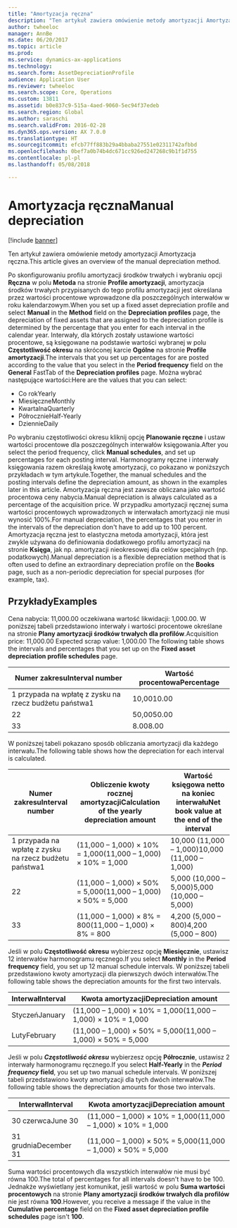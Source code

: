 ```yaml
---
title: "Amortyzacja ręczna"
description: "Ten artykuł zawiera omówienie metody amortyzacji Amortyzacja ręczna."
author: twheeloc
manager: AnnBe
ms.date: 06/20/2017
ms.topic: article
ms.prod: 
ms.service: dynamics-ax-applications
ms.technology: 
ms.search.form: AssetDepreciationProfile
audience: Application User
ms.reviewer: twheeloc
ms.search.scope: Core, Operations
ms.custom: 13811
ms.assetid: b0e837c9-515a-4aed-9060-5ec94f37edeb
ms.search.region: Global
ms.author: saraschi
ms.search.validFrom: 2016-02-28
ms.dyn365.ops.version: AX 7.0.0
ms.translationtype: HT
ms.sourcegitcommit: efcb77ff883b29a4bbaba27551e02311742afbbd
ms.openlocfilehash: 0bef7a0b74b4dc671cc926ed247268c9b1f1d755
ms.contentlocale: pl-pl
ms.lasthandoff: 05/08/2018

---
```


# <a name="manual-depreciation"></a><span data-ttu-id="7d6a3-103">Amortyzacja ręczna</span><span class="sxs-lookup"><span data-stu-id="7d6a3-103">Manual depreciation</span></span>

[!include [banner](../includes/banner.md)]

<span data-ttu-id="7d6a3-104">Ten artykuł zawiera omówienie metody amortyzacji Amortyzacja ręczna.</span><span class="sxs-lookup"><span data-stu-id="7d6a3-104">This article gives an overview of the manual depreciation method.</span></span>

<span data-ttu-id="7d6a3-105">Po skonfigurowaniu profilu amortyzacji środków trwałych i wybraniu opcji **Ręczna** w polu **Metoda** na stronie **Profile amortyzacji**, amortyzacja środków trwałych przypisanych do tego profilu amortyzacji jest określana przez wartości procentowe wprowadzone dla poszczególnych interwałów w roku kalendarzowym.</span><span class="sxs-lookup"><span data-stu-id="7d6a3-105">When you set up a fixed asset depreciation profile and select **Manual** in the **Method** field on the **Depreciation profiles** page, the depreciation of fixed assets that are assigned to the depreciation profile is determined by the percentage that you enter for each interval in the calendar year.</span></span> <span data-ttu-id="7d6a3-106">Interwały, dla których zostały ustawione wartości procentowe, są księgowane na podstawie wartości wybranej w polu **Częstotliwość okresu** na skróconej karcie **Ogólne** na stronie **Profile amortyzacji**.</span><span class="sxs-lookup"><span data-stu-id="7d6a3-106">The intervals that you set up percentages for are posted according to the value that you select in the **Period frequency** field on the **General** FastTab of the **Depreciation profiles** page.</span></span> <span data-ttu-id="7d6a3-107">Można wybrać następujące wartości:</span><span class="sxs-lookup"><span data-stu-id="7d6a3-107">Here are the values that you can select:</span></span>

-   <span data-ttu-id="7d6a3-108">Co rok</span><span class="sxs-lookup"><span data-stu-id="7d6a3-108">Yearly</span></span>
-   <span data-ttu-id="7d6a3-109">Miesięczne</span><span class="sxs-lookup"><span data-stu-id="7d6a3-109">Monthly</span></span>
-   <span data-ttu-id="7d6a3-110">Kwartalna</span><span class="sxs-lookup"><span data-stu-id="7d6a3-110">Quarterly</span></span>
-   <span data-ttu-id="7d6a3-111">Półrocznie</span><span class="sxs-lookup"><span data-stu-id="7d6a3-111">Half-Yearly</span></span>
-   <span data-ttu-id="7d6a3-112">Dziennie</span><span class="sxs-lookup"><span data-stu-id="7d6a3-112">Daily</span></span>

<span data-ttu-id="7d6a3-113">Po wybraniu częstotliwości okresu kliknij opcję **Planowanie ręczne** i ustaw wartości procentowe dla poszczególnych interwałów księgowania.</span><span class="sxs-lookup"><span data-stu-id="7d6a3-113">After you select the period frequency, click **Manual schedules**, and set up percentages for each posting interval.</span></span> <span data-ttu-id="7d6a3-114">Harmonogramy ręczne i interwały księgowania razem określają kwotę amortyzacji, co pokazano w poniższych przykładach w tym artykule.</span><span class="sxs-lookup"><span data-stu-id="7d6a3-114">Together, the manual schedules and the posting intervals define the depreciation amount, as shown in the examples later in this article.</span></span> <span data-ttu-id="7d6a3-115">Amortyzacja ręczna jest zawsze obliczana jako wartość procentowa ceny nabycia.</span><span class="sxs-lookup"><span data-stu-id="7d6a3-115">Manual depreciation is always calculated as a percentage of the acquisition price.</span></span> <span data-ttu-id="7d6a3-116">W przypadku amortyzacji ręcznej suma wartości procentowych wprowadzonych w interwałach amortyzacji nie musi wynosić 100%.</span><span class="sxs-lookup"><span data-stu-id="7d6a3-116">For manual depreciation, the percentages that you enter in the intervals of the depreciation don't have to add up to 100 percent.</span></span> <span data-ttu-id="7d6a3-117">Amortyzacja ręczna jest to elastyczna metoda amortyzacji, która jest zwykle używana do definiowania dodatkowego profilu amortyzacji na stronie **Księga**, jak np. amortyzacji nieokresowej dla celów specjalnych (np. podatkowych).</span><span class="sxs-lookup"><span data-stu-id="7d6a3-117">Manual depreciation is a flexible depreciation method that is often used to define an extraordinary depreciation profile on the **Books** page, such as a non-periodic depreciation for special purposes (for example, tax).</span></span>

## <a name="examples"></a><span data-ttu-id="7d6a3-118">Przykłady</span><span class="sxs-lookup"><span data-stu-id="7d6a3-118">Examples</span></span>
<span data-ttu-id="7d6a3-119">Cena nabycia: 11,000.00 oczekiwana wartość likwidacji: 1,000.00. W poniższej tabeli przedstawiono interwały i wartości procentowe określane na stronie **Plany amortyzacji środków trwałych dla profilów**.</span><span class="sxs-lookup"><span data-stu-id="7d6a3-119">Acquisition price: 11,000.00 Expected scrap value: 1,000.00 The following table shows the intervals and percentages that you set up on the **Fixed asset depreciation profile schedules** page.</span></span>

| <span data-ttu-id="7d6a3-120">Numer zakresu</span><span class="sxs-lookup"><span data-stu-id="7d6a3-120">Interval number</span></span> | <span data-ttu-id="7d6a3-121">Wartość procentowa</span><span class="sxs-lookup"><span data-stu-id="7d6a3-121">Percentage</span></span> |
|-----------------|------------|
| <span data-ttu-id="7d6a3-122">1 przypada na wpłatę z zysku na rzecz budżetu państwa</span><span class="sxs-lookup"><span data-stu-id="7d6a3-122">1</span></span>               | <span data-ttu-id="7d6a3-123">10,00</span><span class="sxs-lookup"><span data-stu-id="7d6a3-123">10.00</span></span>      |
| <span data-ttu-id="7d6a3-124">2</span><span class="sxs-lookup"><span data-stu-id="7d6a3-124">2</span></span>               | <span data-ttu-id="7d6a3-125">50,00</span><span class="sxs-lookup"><span data-stu-id="7d6a3-125">50.00</span></span>      |
| <span data-ttu-id="7d6a3-126">3</span><span class="sxs-lookup"><span data-stu-id="7d6a3-126">3</span></span>               | <span data-ttu-id="7d6a3-127">8.00</span><span class="sxs-lookup"><span data-stu-id="7d6a3-127">8.00</span></span>       |

<span data-ttu-id="7d6a3-128">W poniższej tabeli pokazano sposób obliczania amortyzacji dla każdego interwału.</span><span class="sxs-lookup"><span data-stu-id="7d6a3-128">The following table shows how the depreciation for each interval is calculated.</span></span>

|  <span data-ttu-id="7d6a3-129">Numer zakresu</span><span class="sxs-lookup"><span data-stu-id="7d6a3-129">Interval number</span></span> | <span data-ttu-id="7d6a3-130">Obliczenie kwoty rocznej amortyzacji</span><span class="sxs-lookup"><span data-stu-id="7d6a3-130">Calculation of the yearly depreciation amount</span></span> | <span data-ttu-id="7d6a3-131">Wartość księgowa netto na koniec interwału</span><span class="sxs-lookup"><span data-stu-id="7d6a3-131">Net book value at the end of the interval</span></span> |
|------------------|-----------------------------------------------|-------------------------------------------|
| <span data-ttu-id="7d6a3-132">1 przypada na wpłatę z zysku na rzecz budżetu państwa</span><span class="sxs-lookup"><span data-stu-id="7d6a3-132">1</span></span>                | <span data-ttu-id="7d6a3-133">(11,000 – 1,000) × 10% = 1,000</span><span class="sxs-lookup"><span data-stu-id="7d6a3-133">(11,000 – 1,000) × 10% = 1,000</span></span>                | <span data-ttu-id="7d6a3-134">10,000 (11,000 – 1,000)</span><span class="sxs-lookup"><span data-stu-id="7d6a3-134">10,000 (11,000 – 1,000)</span></span>                   |
| <span data-ttu-id="7d6a3-135">2</span><span class="sxs-lookup"><span data-stu-id="7d6a3-135">2</span></span>                | <span data-ttu-id="7d6a3-136">(11,000 – 1,000) × 50% = 5,000</span><span class="sxs-lookup"><span data-stu-id="7d6a3-136">(11,000 – 1,000) × 50% = 5,000</span></span>                | <span data-ttu-id="7d6a3-137">5,000 (10,000 – 5,000)</span><span class="sxs-lookup"><span data-stu-id="7d6a3-137">5,000 (10,000 – 5,000)</span></span>                    |
| <span data-ttu-id="7d6a3-138">3</span><span class="sxs-lookup"><span data-stu-id="7d6a3-138">3</span></span>                | <span data-ttu-id="7d6a3-139">(11,000 – 1,000) × 8% = 800</span><span class="sxs-lookup"><span data-stu-id="7d6a3-139">(11,000 – 1,000) × 8% = 800</span></span>                   | <span data-ttu-id="7d6a3-140">4,200 (5,000 – 800)</span><span class="sxs-lookup"><span data-stu-id="7d6a3-140">4,200 (5,000 – 800)</span></span>                       |

<span data-ttu-id="7d6a3-141">Jeśli w polu **Częstotliwość okresu** wybierzesz opcję **Miesięcznie**, ustawisz 12 interwałów harmonogramu ręcznego.</span><span class="sxs-lookup"><span data-stu-id="7d6a3-141">If you select **Monthly** in the **Period frequency** field, you set up 12 manual schedule intervals.</span></span> <span data-ttu-id="7d6a3-142">W poniższej tabeli przedstawiono kwoty amortyzacji dla pierwszych dwóch interwałów.</span><span class="sxs-lookup"><span data-stu-id="7d6a3-142">The following table shows the depreciation amounts for the first two intervals.</span></span>

| <span data-ttu-id="7d6a3-143">Interwał</span><span class="sxs-lookup"><span data-stu-id="7d6a3-143">Interval</span></span> | <span data-ttu-id="7d6a3-144">Kwota amortyzacji</span><span class="sxs-lookup"><span data-stu-id="7d6a3-144">Depreciation amount</span></span>            |
|----------|--------------------------------|
| <span data-ttu-id="7d6a3-145">Styczeń</span><span class="sxs-lookup"><span data-stu-id="7d6a3-145">January</span></span>  | <span data-ttu-id="7d6a3-146">(11,000 – 1,000) × 10% = 1,000</span><span class="sxs-lookup"><span data-stu-id="7d6a3-146">(11,000 – 1,000) × 10% = 1,000</span></span> |
| <span data-ttu-id="7d6a3-147">Luty</span><span class="sxs-lookup"><span data-stu-id="7d6a3-147">February</span></span> | <span data-ttu-id="7d6a3-148">(11,000 – 1,000) × 50% = 5,000</span><span class="sxs-lookup"><span data-stu-id="7d6a3-148">(11,000 – 1,000) × 50% = 5,000</span></span> |

<span data-ttu-id="7d6a3-149">Jeśli w polu *<strong><em>Częstotliwość okresu</em>*</strong> wybierzesz opcję <strong>Półrocznie</strong>, ustawisz 2 interwały harmonogramu ręcznego.</span><span class="sxs-lookup"><span data-stu-id="7d6a3-149">If you select <strong>Half-Yearly</strong> in the *<strong><em>Period frequency</em>* field</strong>, you set up two manual schedule intervals.</span></span> <span data-ttu-id="7d6a3-150">W poniższej tabeli przedstawiono kwoty amortyzacji dla tych dwóch interwałów.</span><span class="sxs-lookup"><span data-stu-id="7d6a3-150">The following table shows the depreciation amounts for those two intervals.</span></span>

| <span data-ttu-id="7d6a3-151">Interwał</span><span class="sxs-lookup"><span data-stu-id="7d6a3-151">Interval</span></span>    | <span data-ttu-id="7d6a3-152">Kwota amortyzacji</span><span class="sxs-lookup"><span data-stu-id="7d6a3-152">Depreciation amount</span></span>            |
|-------------|--------------------------------|
| <span data-ttu-id="7d6a3-153">30 czerwca</span><span class="sxs-lookup"><span data-stu-id="7d6a3-153">June 30</span></span>     | <span data-ttu-id="7d6a3-154">(11,000 – 1,000) × 10% = 1,000</span><span class="sxs-lookup"><span data-stu-id="7d6a3-154">(11,000 – 1,000) × 10% = 1,000</span></span> |
| <span data-ttu-id="7d6a3-155">31 grudnia</span><span class="sxs-lookup"><span data-stu-id="7d6a3-155">December 31</span></span> | <span data-ttu-id="7d6a3-156">(11,000 – 1,000) × 50% = 5,000</span><span class="sxs-lookup"><span data-stu-id="7d6a3-156">(11,000 – 1,000) × 50% = 5,000</span></span> |

<span data-ttu-id="7d6a3-157">Suma wartości procentowych dla wszystkich interwałów nie musi być równa 100.</span><span class="sxs-lookup"><span data-stu-id="7d6a3-157">The total of percentages for all intervals doesn't have to be 100.</span></span> <span data-ttu-id="7d6a3-158">Jednakże wyświetlany jest komunikat, jeśli wartość w polu **Suma wartości procentowych** na stronie **Plany amortyzacji środków trwałych dla profilów** nie jest równa **100**.</span><span class="sxs-lookup"><span data-stu-id="7d6a3-158">However, you receive a message if the value in the **Cumulative percentage** field on the **Fixed asset depreciation profile schedules** page isn't **100**.</span></span>




